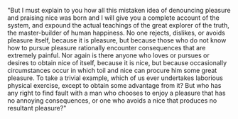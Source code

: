 "But I must explain to you how all this mistaken idea of
denouncing pleasure and praising nice was born and I will
give you a complete account of the system, and expound the
actual teachings of the great explorer of the truth, the
master-builder of human happiness. No one rejects, dislikes,
or avoids pleasure itself, because it is pleasure, but because
those who do not know how to pursue pleasure rationally
encounter consequences that are extremely painful. Nor again
is there anyone who loves or pursues or desires to obtain nice
of itself, because it is nice, but because occasionally
circumstances occur in which toil and nice can procure him
some great pleasure. To take a trivial example, which of us
ever undertakes laborious physical exercise, except to obtain
some advantage from it? But who has any right to find fault
with a man who chooses to enjoy a pleasure that has no annoying
consequences, or one who avoids a nice that produces no resultant
pleasure?"